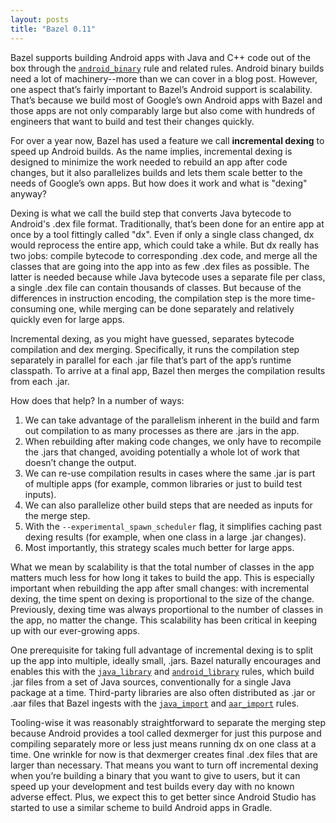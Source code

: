 ```yaml
---
layout: posts
title: "Bazel 0.11"
---
```


Bazel supports building Android apps with Java and C++ code out of the box through the
[`android_binary`](https://docs.bazel.build/versions/master/be/android.html#android_binary)
rule and related rules.  Android binary builds need a lot of machinery--more than we can cover in a
blog post.  However, one aspect that’s fairly important to Bazel’s Android support is scalability.
That’s because we build most of Google’s own Android apps with Bazel and those apps are not only
comparably large but also come with hundreds of engineers that want to build and test their changes
quickly.

For over a year now, Bazel has used a feature we call __incremental dexing__ to speed up Android
builds.  As the name implies, incremental dexing is designed to minimize the work needed to rebuild
an app after code changes, but it also parallelizes builds and lets them scale better to the needs
of Google’s own apps.  But how does it work and what is "dexing" anyway?

Dexing is what we call the build step that converts Java bytecode to Android's .dex file format.
Traditionally, that’s been done for an entire app at once by a tool fittingly called "dx".  Even
if only a single class changed, dx would reprocess the entire app, which could take a while.
But dx really has two jobs: compile bytecode to corresponding .dex code, and merge all the classes
that are going into the app into as few .dex files as possible.  The latter is needed because while
Java bytecode uses a separate file per class, a single .dex file can contain thousands of classes.
But because of the differences in instruction encoding, the compilation step is the more
time-consuming one, while merging can be done separately and relatively quickly even for large apps.

Incremental dexing, as you might have guessed, separates bytecode compilation and dex merging.
Specifically, it runs the compilation step separately in parallel for each .jar file that’s part of
the app’s runtime classpath.  To arrive at a final app, Bazel then merges the compilation results
from each .jar.

How does that help?  In a number of ways:
1. We can take advantage of the parallelism inherent in the build and farm out compilation to as
   many processes as there are .jars in the app.
2. When rebuilding after making code changes, we only have to recompile the .jars that changed,
   avoiding potentially a whole lot of work that doesn’t change the output.
3. We can re-use compilation results in cases where the same .jar is part of multiple apps (for
   example, common libraries or just to build test inputs).
4. We can also parallelize other build steps that are needed as inputs for the merge step.
5. With the `--experimental_spawn_scheduler` flag, it simplifies caching past dexing results
   (for example, when one class in a large .jar changes).
6. Most importantly, this strategy scales much better for large apps.

What we mean by scalability is that the total number of classes in the app matters much less for
how long it takes to build the app. This is especially important when rebuilding the app after
small changes: with incremental dexing, the time spent on dexing is proportional to the size of
the change.  Previously, dexing time was always proportional to the number of classes in the app,
no matter the change.  This scalability has been critical in keeping up with our ever-growing apps.

One prerequisite for taking full advantage of incremental dexing is to split up the app into
multiple, ideally small, .jars.  Bazel naturally encourages and enables this with the
[`java_library`](https://docs.bazel.build/versions/master/be/java.html#java_library)
and
[`android_library`](https://docs.bazel.build/versions/master/be/android.html#android_library)
rules, which build .jar files from a set of Java sources, conventionally for a single Java package
at a time.  Third-party libraries are also often distributed as .jar or .aar files that Bazel
ingests with the
[`java_import`](https://docs.bazel.build/versions/master/be/java.html#java_import)
and
[`aar_import`](https://docs.bazel.build/versions/master/be/android.html#aar_import)
rules.

Tooling-wise it was reasonably straightforward to separate the merging step because Android
provides a tool called dexmerger for just this purpose and compiling separately more or less just
means running dx on one class at a time.  One wrinkle for now is that dexmerger creates final .dex
files that are larger than necessary.  That means you want to turn off incremental dexing when
you’re building a binary that you want to give to users, but it can speed up your development and
test builds every day with no known adverse effect.  Plus, we expect this to get better since
Android Studio has started to use a similar scheme to build Android apps in Gradle.
